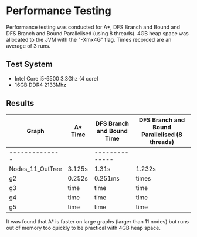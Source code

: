 # Performance Testing

Performance testing was conducted for A*, DFS Branch and Bound and DFS Branch and Bound Parallelised (using 8 threads). 4GB heap space was allocated to the JVM with the "-Xmx4G" flag. Times recorded are an average of 3 runs.

## Test System
- Intel Core i5-6500 3.3Ghz (4 core)
- 16GB DDR4 2133Mhz

## Results



| Graph                       | A* Time         | DFS Branch and Bound Time       |  DFS Branch and Bound Parallelised (8 threads) 
| ----------------------------|--------------| ---------------------------------------------| ---------------------------------------------|
|--------------||--------------||--------------||--------------||--------------|
| Nodes_11_OutTree          | 3.125s      | 1.31s | 1.232s |
| g2    | 0.252s    | 0.251ms | times |
| g3              | time      | time  | time |
| g4               | time      | time  | time |
| g5              | time       | time | time |


It was found that A* is faster on large graphs (larger than 11 nodes) but runs out of memory too quickly to be practical with 4GB heap space.
